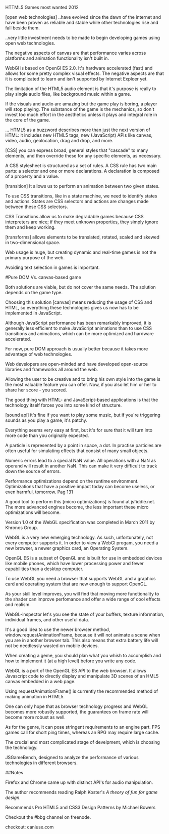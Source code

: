 HTTML5 Games most wanted
2012

[open web technologies] ..have evolved since the dawn of the
internet and have been proven as reliable and stable while other
technologies rise and fall beside them.

..very little investment needs to be made to begin developing
games using open web technologies.

The negative aspects of canvas are that performance varies across
platforms and animation functionality isn't built in.

WebGl is based on OpenGl ES 2.0. It's hardware accelerated (fast)
and allows for some pretty complex visual effects. The negative
aspects are that it is complicated to learn and isn't supported by
Internet Exploer yet.

The limitation of the HTML5 audio element is that it's purpose is
really to play single audio files, like background music within a
game.

If the visuals and audio are amazing but the game play is boring,
a player will stop playing. The substance of the game is the
mechanics, so don't invest too much effort in the aesthetics
unless it plays and integral role in the core of the game.

... HTML5 as a buzzword describes more than just the next version
of HTML: it includes new HTML5 tags, new (JavaScript) APIs like
canvas, video, audio, geolocation, drag and drop, and more.

[CSS] you can express broad, general styles that "cascade" to many
elements, and then override these for any specific elements, as
necessary.

A CSS stylesheet is structured as a set of rules. A CSS rule has
two main parts: a selector and one or more declarations. A
declaration is composed of a property and a value.

[transition] It allows us to perform an animation between two
given states.

To use CSS transitions, like in a state machine, we need to
identify states and actions. States are CSS selectors and actions
are changes made between these CSS selectors.

CSS Transitions allow us to make degradable  games because CSS
interpreters are nice; if they meet unknown properties, they
simply ignore them and keep working.

[transforms] allows elements to be translated, rotated, scaled and
skewed in two-dimensional space.

Web usage is huge, but creating dynamic and real-time games is not
the primary purpose of the web.

Avoiding text selection in games is important.

#Pure DOM Vs. canvas-based game

Both solutions are viable, but do not cover the same needs. The
solution depends on the game type.

Choosing this solution [canvas] means reducing the usage of CSS
and HTML, so everything these technologies gives us now has to be
implemented in JavaScript.

Although JavaScript performance has been remarkably improved, it
is generally less efficient to make JavaScript animations than to
use CSS transitions and animations, which can be more optimized
and hardware accelerated.

For now, pure DOM approach is usually better because it takes more
advantage of web technologies.

Web developers are open-minded and have developed open-source
libraries and frameworks all around the web.

Allowing the user to be creative and to bring his own style into
the game is the most valuable feature you can offer. Now, if you
also let him or her to share her score - you scored.

The good thing with HTML- and JavaScript-based applications is
that the technology itself forces you into some kind of structure.

[sound api] it's fine if you want to play some music, but if
you're triggering sounds as you play a game, it's patchy.

Everything seems very easy at first, but it's for sure that it
will turn into more code  than you originally expected.


A particle is represented by a point in space, a dot. In practise
particles are often useful for simulating effects that consist of
many small objects.

Numeric errors lead to a special NaN value. All operations with a
NaN as operand will result in another NaN. This can make it very
difficult to track down the source of errors.

Performance optimizations depend on the runtime environment.
Optimizations that have a positive impact today can become
useless, or even harmful, tomorrow. Pag 131

A good tool to perform this [micro optimizations] is found at jsfiddle.net.
The more advanced engines become, the less important these micro
optimizations will become.

Version 1.0 of the WebGL specification was completed in March 2011
by Khronos Group.

WebGL is a very new emerging technology. As such, unfortunately,
not every computer supports it. In order to view a WebGl progam,
you need a new browser, a newer graphics card, an Operating
System.

OpenGL ES is a subset of OpenGL and is built for use in embedded
devices like mobile phones, which have lower processing power and
fewer capabilities than a desktop computer.

To use WebGL you need a browser that supports WebGL and a graphics
card and  operating system that are new enough to support OpenGL.

As your skill level improves, you will find that moving more
functionality to the shader can improve perfomance and offer a
wide range of cool effects and realism.


WebGL-inspector let's you see the state of your buffers, texture
information, individual frames, and other useful data.

It's a good idea to use the newer browser method,
window.requestAnimationFrame, because it will not animate a scene
when you are in another browser tab. This also means that extra
battery life will not be needlessly wasted on mobile devices.

When creating a geme, you should plan what you whish to accomplish
and how to implement it (at a high level) before you write any
code.

WebGL is a port of the OpenGL ES API to the web browser. It allows
Javascript code to directly display and manipulate 3D scenes of an
HML5 canvas embedded in a web page.

Using requestAnimationFrame() is currently the recommended method
of making animation in HTML5.

One can only hope that as browser technology progress and WebGL
becomes more robustly supported, the guarantees on frame rate will
become more robust as well.

As for the genre, it can pose stringent requirements to an engine
part. FPS games call for short ping times, whereas an RPG may
require large cache.

The crucial and most complicated stage of develpment, which is
choosing the technology.

JSGameBench, designed to analyze the performance of various
technologies in different browsers.

##Notes

Firefox and Chrome came up with distinct API's for audio
manipulation.

The author recommends reading Ralph Koster's *A theory of fun for
game design*.

Recommends Pro HTML5 and CSS3 Design Patterns by Michael Bowers

Checkout the #bbg channel on freenode.

checkout: caniuse.com
